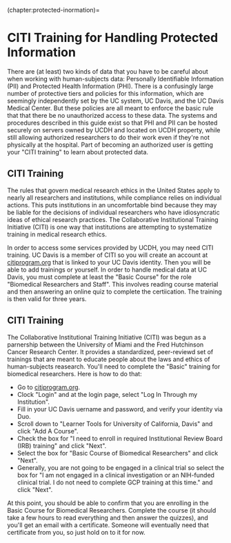 (chapter:protected-inormation)=
# CITI Training for Handling Protected Information

There are (at least) two kinds of data that you have to be careful about when working with human-subjects data: Personally Identifiable Information (PII) and Protected Health Information (PHI). There is a confusingly large number of protective tiers and policies for this information, which are seemingly independently set by the UC system, UC Davis, and the UC Davis Medical Center. But these policies are all meant to enforce the basic rule that that there be no unauthorized access to these data. The systems and procedures described in this guide exist so that PHI and PII can be hosted securely on servers owned by UCDH and located on UCDH property, while still allowing authorized researchers to do their work even if they're not physically at the hospital. Part of becoming an authorized user is getting your "CITI training" to learn about protected data.

## CITI Training
The rules that govern medical research ethics in the United States apply to nearly all researchers and institutions, while compliance relies on individual actions. This puts institutions in an uncomfortable bind because they may be liable for the decisions of individual researchers who have idiosyncratic ideas of ethical research practices. The Collaborative Institutional Training Initiative (CITI) is one way that institutions are attempting to systematize training in medical research ethics.

In order to access some services provided by UCDH, you may need CITI training. UC Davis is a member of CITI so you will create an account at [citiprogram.org](https://citiprogram.org) that is linked to your UC Davis identity. Then you will be able to add trainings or yourself. In order to handle medical data at UC Davis, you must complete at least the "Basic Course" for the role "Biomedical Researchers and Staff". This involves reading course material and then answering an online quiz to complete the certiication. The training is then valid for three years.

## CITI Training
The Collaborative Institutional Training Initiative (CITI) was begun as a parnership between the University of Miami and the Fred Hutchinson Cancer Research Center. It provides a standardized, peer-reviewd set of trainings that are meant to educate people about the laws and ethics of human-subjects reasearch. You'll need to complete the "Basic" training for biomedical researchers. Here is how to do that:

- Go to [citiprogram.org](https://www.citiprogram.org).
- Clock "Login" and at the login page, select "Log In Through my Institution".
- Fill in your UC Davis uername and password, and verify your identity via Duo.
- Scroll down to "Learner Tools for University of California, Davis" and click "Add A Course".
- Check the box for "I need to enroll in required Institutional Review Board (IRB) training" and click "Next".
- Select the box for "Basic Course of Biomedical Researchers" and click "Next".
- Generally, you are not going to be engaged in a clinical trial so select the box for "I am not engaged in a clinical investigation or an NIH-funded clinical trial. I do not need to complete GCP training at this time." and click "Next".

At this point, you should be able to confirm that you are enrolling in the Basic Course for Biomedical Researchers. Complete the course (it should take a few hours to read everything and then answer the quizzes), and you'll get an email with a certificate. Someone will eventually need that certificate from you, so just hold on to it for now.
